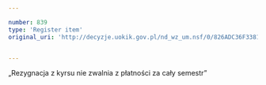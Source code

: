 ```yaml
---

number: 839
type: 'Register item'
original_uri: 'http://decyzje.uokik.gov.pl/nd_wz_um.nsf/0/826ADC36F338183EC12572DD003296F3?OpenDocument'


---
```


„Rezygnacja z kyrsu nie zwalnia z płatności za cały semestr”
